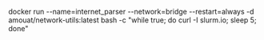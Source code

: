 docker run --name=internet_parser --network=bridge --restart=always -d amouat/network-utils:latest bash -c "while true; do curl -I slurm.io; sleep 5; done"
